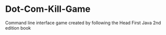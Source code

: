 # Dot-Com-Kill-Game
Command line interface game created by following the Head First Java 2nd edition book
